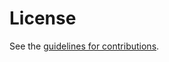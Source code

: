 # License

See the
[guidelines for contributions](https://github.com/richsalz/draft-rsalz-crypto-registries/blob/main/CONTRIBUTING.md).
